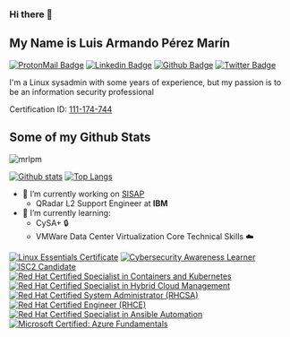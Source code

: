 ### Hi there 👋

<!--
**mrlpm/mrlpm** is a ✨ _special_ ✨ repository because its `README.md` (this file) appears on your GitHub profile.

Here are some ideas to get you started:


- 🌱 I’m currently learning ...
- 👯 I’m looking to collaborate on ...
- 🤔 I’m looking for help with ...
- 💬 Ask me about ...
- 📫 How to reach me: ...
- 😄 Pronouns: ...
- ⚡ Fun fact: ...
-->

## My Name is Luis Armando Pérez Marín
[![ProtonMail Badge](https://img.shields.io/badge/-luis.perez@protonmail.com-grey?style=flat&logo=ProtonMail&logoColor=lightgray&link=mailto:luis.perez@protonmail.com)](mailto:luis.perez@protonmail.com)
[![Linkedin Badge](https://img.shields.io/badge/-luisperezgt-0072b1?style=flat&logo=Linkedin&logoColor=white&link=https://www.linkedin.com/in/luisperezgt/)](https://www.linkedin.com/in/luisperezgt/)
[![Github Badge](https://img.shields.io/badge/-mrlpm-grey?style=flat&logo=github&logoColor=white&link=https://github.com/mrlpm/)](https://www.github.com/mrlpm/)
[![Twitter Badge](https://img.shields.io/badge/-luisperezmarin-00acee?style=flat&logo=twitter&logoColor=white&link=https://twitter.com/luispmarin/)](https://www.twitter.com/luispmarin/)

<p align='left'>I'm a Linux sysadmin with some years of experience, but my passion is to be an information security professional</p>

Certification ID: [111-174-744](https://www.redhat.com/rhtapps/services/verify/?certId=111-174-744)

## Some of my Github Stats
<p align=left> <img src=https://komarev.com/ghpvc/?username=mrlpm alt=mrlpm /> </p>

[![Github stats](https://github-readme-stats.vercel.app/api?username=mrlpm&show_icons=true&include_all_commits=true&count_private=true&bg_color=1e1e2e&text_color=cdd6f4&icon_color=cba6f7&title_color=94e2d5)](https://github.com/anuraghazra/github-readme-stats)
[![Top Langs](https://github-readme-stats.vercel.app/api/top-langs/?username=mrlpm&layout=compact&bg_color=1e1e2e&text_color=cdd6f4&icon_color=cba6f7&title_color=94e2d5)](https://github.com/mrlpm/github-readme-stats)

- 🔭 I’m currently working on [SISAP](https://www.sisap.com/)
  - QRadar L2 Support Engineer at **IBM**
- 📗 I’m currently learning:
  - CySA+ 🔒
  - VMWare Data Center Virtualization Core Technical Skills ☁️

<!--START_SECTION:badges-->
[![Linux Essentials Certificate](https://images.credly.com/size/110x110/images/f7393e6b-c67e-49e6-b404-381faf1f4343/blob)](http://www.credly.com/badges/4f0a720f-1ab0-4d6b-905c-dd74566ad4c5 "Linux Essentials Certificate")
[![Cybersecurity Awareness Learner](https://images.credly.com/size/110x110/images/52ea4613-6f77-4d62-8e19-5bb5c51722b8/blob)](http://www.credly.com/badges/3a72c566-986e-4b59-914b-db6a7a511db0 "Cybersecurity Awareness Learner")
[![ISC2 Candidate](https://images.credly.com/size/110x110/images/9180921d-4a13-429e-9357-6f9706a554f0/image.png)](http://www.credly.com/badges/e38631a5-443c-4953-91b1-fded973d5e7a "ISC2 Candidate")
[![Red Hat Certified Specialist in Containers and Kubernetes](https://images.credly.com/size/110x110/images/1dd8824f-d6b6-4967-906a-7bd3c0063fae/image.png)](http://www.credly.com/badges/c5e882b3-a13e-4f91-90d3-b6e705dfe984 "Red Hat Certified Specialist in Containers and Kubernetes")
[![Red Hat Certified Specialist in Hybrid Cloud Management](https://images.credly.com/size/110x110/images/9a4751a6-ce4f-44d1-9c6f-bd4099225527/image.png)](http://www.credly.com/badges/70b3400b-2ee3-4502-88fc-8d06345b5cb0 "Red Hat Certified Specialist in Hybrid Cloud Management")
[![Red Hat Certified System Administrator (RHCSA)](https://images.credly.com/size/110x110/images/572de0ba-2c59-4816-a59d-b0e1687e45ee/image.png)](http://www.credly.com/badges/3fb6e760-1e57-4cad-8a9b-0b8eed0f6c9d "Red Hat Certified System Administrator (RHCSA)")
[![Red Hat Certified Engineer (RHCE)](https://images.credly.com/size/110x110/images/19c4e804-54fe-4857-b022-7cfd5520596c/image.png)](http://www.credly.com/badges/22bb7cb8-7681-4598-9c4d-e72d8068f9b1 "Red Hat Certified Engineer (RHCE)")
[![Red Hat Certified Specialist in Ansible Automation](https://images.credly.com/size/110x110/images/2f835cd9-20d9-4251-b478-d4b17814b850/image.png)](http://www.credly.com/badges/fd3c126b-6fa6-4fc8-8c70-b0916b3b5e94 "Red Hat Certified Specialist in Ansible Automation")
[![Microsoft Certified: Azure Fundamentals](https://images.credly.com/size/110x110/images/be8fcaeb-c769-4858-b567-ffaaa73ce8cf/image.png)](http://www.credly.com/badges/1adc7c8f-9ff6-4ca2-b84d-2900affcbd40 "Microsoft Certified: Azure Fundamentals")
<!--END_SECTION:badges-->
